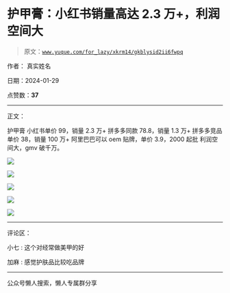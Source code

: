 # 护甲膏：小红书销量高达 2.3 万+，利润空间大

> 原文：[`www.yuque.com/for_lazy/xkrm14/gkblysid2ii6fwpq`](https://www.yuque.com/for_lazy/xkrm14/gkblysid2ii6fwpq)

作者： 真实姓名

日期：2024-01-29

点赞数：**37**

* * *

正文：

护甲膏 小红书单价 99，销量 2.3 万+ 拼多多同款 78.8，销量 1.3 万+ 拼多多竞品单价 38，销量 100 万+
阿里巴巴可以 oem 贴牌，单价 3.9，2000 起批 利润空间大，gmv 破千万。

![](img/c03bbb5ba20aa0bd0e1e16dc09907e71.png)

![](img/c2de5e384bfe6cc8ad901b75ab1e2662.png)

![](img/d7b5c0f544680f4f2f1f195f0bb286e1.png)

![](img/0398e5bd15ec11f7bf6dd522be072e09.png)

![](img/9d0a39c3a629c5270330ed963ca2de76.png)

* * *

评论区：

小七 : 这个对经常做美甲的好

加麻 : 感觉护肤品比较吃品牌

* * *

公众号懒人搜索，懒人专属群分享
